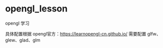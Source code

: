 # opengl_lesson
opengl 学习

具体配置根据 opengl官方：https://learnopengl-cn.github.io/
需要配置 glfw、glew、glad、glm
